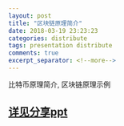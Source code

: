 ```yaml
---
layout: post
title: "区块链原理简介"
date: 2018-03-19 23:23:23
categories: distribute
tags: presentation distribute
comments: true
excerpt_separator: <!--more-->
---
```

<!--more-->
比特币原理简介, 区块链原理示例

## [详见分享ppt](/resources/presentation/blockchain.html)